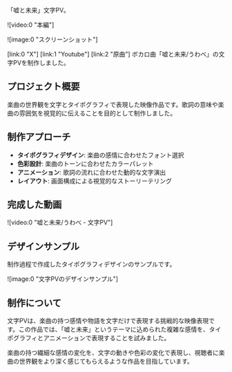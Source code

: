 「嘘と未来」文字PV。

![video:0 "本編"]

![image:0 "スクリーンショット"]

[link:0 "X"] [link:1 "Youtube"] [link:2 "原曲"]
ボカロ曲「嘘と未来/うわべ」の文字PVを制作しました。

## プロジェクト概要

楽曲の世界観を文字とタイポグラフィで表現した映像作品です。歌詞の意味や楽曲の雰囲気を視覚的に伝えることを目的として制作しました。

## 制作アプローチ

- **タイポグラフィデザイン**: 楽曲の感情に合わせたフォント選択
- **色彩設計**: 楽曲のトーンに合わせたカラーパレット
- **アニメーション**: 歌詞の流れに合わせた動的な文字演出
- **レイアウト**: 画面構成による視覚的なストーリーテリング

## 完成した動画

![video:0 "嘘と未来/うわべ - 文字PV"]

## デザインサンプル

制作過程で作成したタイポグラフィデザインのサンプルです。

![image:0 "文字PVのデザインサンプル"]

## 制作について

文字PVは、楽曲の持つ感情や物語を文字だけで表現する挑戦的な映像表現です。この作品では、「嘘と未来」というテーマに込められた複雑な感情を、タイポグラフィとアニメーションで表現することを試みました。

楽曲の持つ繊細な感情の変化を、文字の動きや色彩の変化で表現し、視聴者に楽曲の世界観をより深く感じてもらえるような作品を目指しています。
